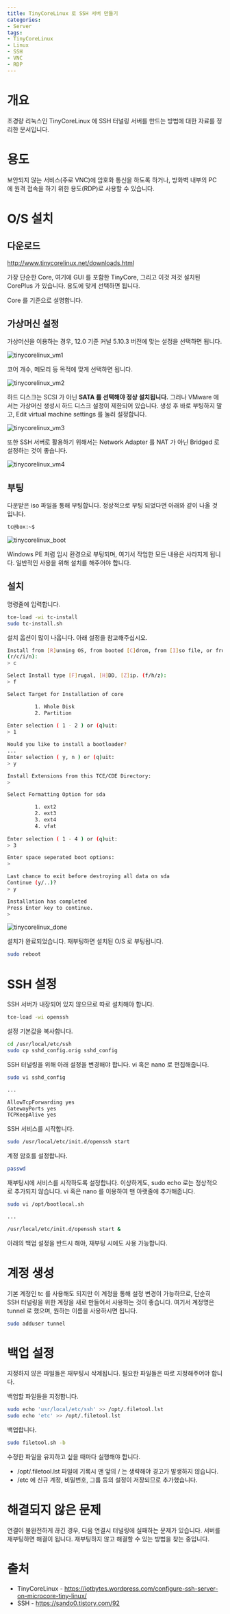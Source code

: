 ```yaml
---
title: TinyCoreLinux 로 SSH 서버 만들기
categories:
- Server
tags:
- TinyCoreLinux
- Linux
- SSH
- VNC
- RDP
---
```


# 개요
초경량 리눅스인 TinyCoreLinux 에 SSH 터널링 서버를 만드는 방법에 대한 자료를 정리한 문서입니다.



# 용도
보안되지 않는 서비스(주로 VNC)에 암호화 통신을 하도록 하거나, 방화벽 내부의 PC 에 원격 접속을 하기 위한 용도(RDP)로 사용할 수 있습니다.



# O/S 설치

## 다운로드
<http://www.tinycorelinux.net/downloads.html>

가장 단순한 Core, 여기에 GUI 를 포함한 TinyCore, 그리고 이것 저것 설치된 CorePlus 가 있습니다. 용도에 맞게 선택하면 됩니다.

Core 를 기준으로 설명합니다.


## 가상머신 설정
가상머신을 이용하는 경우, 12.0 기준 커널 5.10.3 버전에 맞는 설정을 선택하면 됩니다.

![tinycorelinux_vm1](https://user-images.githubusercontent.com/28891204/121616651-3eab7680-ca9e-11eb-8884-7ccf1eb14076.png)

코어 개수, 메모리 등 목적에 맞게 선택하면 됩니다.

![tinycorelinux_vm2](https://user-images.githubusercontent.com/28891204/121616685-4e2abf80-ca9e-11eb-8e53-0ffc2b7b0e22.png)

하드 디스크는 SCSI 가 아닌 **SATA 를 선택해야 정상 설치됩니다.** 그러나 VMware 에서는 가상머신 생성시 하드 디스크 설정이 제한되어 있습니다. 생성 후 바로 부팅하지 말고, Edit virtual machine settings 를 눌러 설정합니다.

![tinycorelinux_vm3](https://user-images.githubusercontent.com/28891204/121616683-4d922900-ca9e-11eb-8314-87894d6f1f75.png)

또한 SSH 서버로 활용하기 위해서는 Network Adapter 를 NAT 가 아닌 Bridged 로 설정하는 것이 좋습니다.

![tinycorelinux_vm4](https://user-images.githubusercontent.com/28891204/121616680-4cf99280-ca9e-11eb-8f20-16bef46fe54e.png)



## 부팅
다운받은 iso 파일을 통해 부팅합니다.
정상적으로 부팅 되었다면 아래와 같이 나올 것입니다.

``` bash
tc@box:~$
```

![tinycorelinux_boot](https://user-images.githubusercontent.com/28891204/121616678-4c60fc00-ca9e-11eb-9e52-d2746c5d1d42.png)

Windows PE 처럼 임시 환경으로 부팅되며, 여기서 작업한 모든 내용은 사라지게 됩니다. 일반적인 사용을 위해 설치를 해주어야 합니다.


## 설치
명령줄에 입력합니다.

``` bash
tce-load -wi tc-install
sudo tc-install.sh
```

설치 옵션이 많이 나옵니다. 아래 설정을 참고해주십시오.

``` bash
Install from [R]unning OS, from booted [C]drom, from [I]so file, or from [N]et.
(r/c/i/n): 
> c

Select Install type [F]rugal, [H]DD, [Z]ip. (f/h/z):
> f

Select Target for Installation of core

         1. Whole Disk
         2. Partition
		 
Enter selection ( 1 - 2 ) or (q)uit:
> 1

Would you like to install a bootloader?
...
Enter selection ( y, n ) or (q)uit:
> y

Install Extensions from this TCE/CDE Directory:
> 

Select Formatting Option for sda

         1. ext2
         2. ext3
         3. ext4
         4. vfat
		 
Enter selection ( 1 - 4 ) or (q)uit:
> 3

Enter space seperated boot options:
> 

Last chance to exit before destroying all data on sda
Continue (y/..)?
> y

Installation has completed
Press Enter key to continue.
> 

```

![tinycorelinux_done](https://user-images.githubusercontent.com/28891204/121616674-4bc86580-ca9e-11eb-8526-444fcf66d2bf.png)

설치가 완료되었습니다. 재부팅하면 설치된 O/S 로 부팅됩니다.

``` bash
sudo reboot
```



# SSH 설정
SSH 서버가 내장되어 있지 않으므로 따로 설치해야 합니다.

``` bash
tce-load -wi openssh
```

설정 기본값을 복사합니다.

``` bash
cd /usr/local/etc/ssh
sudo cp sshd_config.orig sshd_config
```

SSH 터널링을 위해 아래 설정을 변경해야 합니다. vi 혹은 nano 로 편집해줍니다.

``` bash
sudo vi sshd_config

...

AllowTcpForwarding yes
GatewayPorts yes
TCPKeepAlive yes
```

SSH 서비스를 시작합니다.

``` bash
sudo /usr/local/etc/init.d/openssh start
```

계정 암호를 설정합니다.

``` bash
passwd
```

재부팅시에 서비스를 시작하도록 설정합니다.
이상하게도, sudo echo 로는 정상적으로 추가되지 않습니다.
vi 혹은 nano 를 이용하여 맨 아랫줄에 추가해줍니다.

``` bash
sudo vi /opt/bootlocal.sh

...

/usr/local/etc/init.d/openssh start &
```

아래의 백업 설정을 반드시 해야, 재부팅 시에도 사용 가능합니다.



# 계정 생성
기본 계정인 tc 를 사용해도 되지만 이 계정을 통해 설정 변경이 가능하므로, 단순히 SSH 터널링을 위한 계정을 새로 만들어서 사용하는 것이 좋습니다.
여기서 계정명은 tunnel 로 했으며, 원하는 이름을 사용하시면 됩니다.

``` bash
sudo adduser tunnel
```



# 백업 설정
지정하지 않은 파일들은 재부팅시 삭제됩니다. 필요한 파일들은 따로 지정해주어야 합니다.

백업할 파일들을 지정합니다.

``` bash
sudo echo 'usr/local/etc/ssh' >> /opt/.filetool.lst
sudo echo 'etc' >> /opt/.filetool.lst
```

백업합니다.

``` bash
sudo filetool.sh -b
```

수정한 파일을 유지하고 싶을 때마다 실행해야 합니다.

- /opt/.filetool.lst 파일에 기록시 맨 앞의 / 는 생략해야 경고가 발생하지 않습니다.
- /etc 에 신규 계정, 비밀번호, 그룹 등의 설정이 저장되므로 추가했습니다.



# 해결되지 않은 문제
연결이 불완전하게 끊긴 경우, 다음 연결시 터널링에 실패하는 문제가 있습니다.
서버를 재부팅하면 해결이 됩니다. 재부팅하지 않고 해결할 수 있는 방법을 찾는 중입니다.



# 출처
- TinyCoreLinux - <https://iotbytes.wordpress.com/configure-ssh-server-on-microcore-tiny-linux/>
- SSH - <https://sando0.tistory.com/92>
